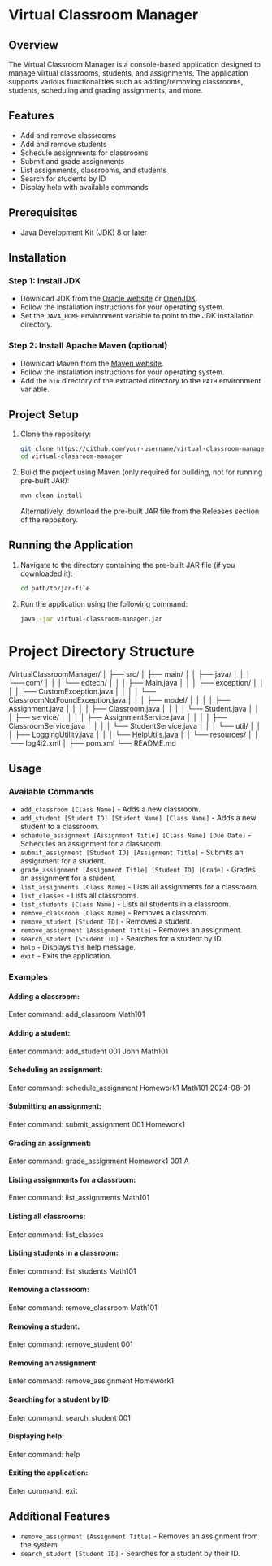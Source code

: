 # Virtual Classroom Manager

## Overview
The Virtual Classroom Manager is a console-based application designed to manage virtual classrooms, students, and assignments. The application supports various functionalities such as adding/removing classrooms, students, scheduling and grading assignments, and more.

## Features
- Add and remove classrooms
- Add and remove students
- Schedule assignments for classrooms
- Submit and grade assignments
- List assignments, classrooms, and students
- Search for students by ID
- Display help with available commands

## Prerequisites
- Java Development Kit (JDK) 8 or later

## Installation

### Step 1: Install JDK
- Download JDK from the [Oracle website](https://www.oracle.com/java/technologies/javase-jdk8-downloads.html) or [OpenJDK](https://openjdk.java.net/).
- Follow the installation instructions for your operating system.
- Set the `JAVA_HOME` environment variable to point to the JDK installation directory.

### Step 2: Install Apache Maven (optional)
- Download Maven from the [Maven website](https://maven.apache.org/download.cgi).
- Follow the installation instructions for your operating system.
- Add the `bin` directory of the extracted directory to the `PATH` environment variable.

## Project Setup
1. Clone the repository:
    ```sh
    git clone https://github.com/your-username/virtual-classroom-manager.git
    cd virtual-classroom-manager
    ```

2. Build the project using Maven (only required for building, not for running pre-built JAR):
    ```sh
    mvn clean install
    ```
   Alternatively, download the pre-built JAR file from the Releases section of the repository.

## Running the Application
1. Navigate to the directory containing the pre-built JAR file (if you downloaded it):
    ```sh
    cd path/to/jar-file
    ```

2. Run the application using the following command:
    ```sh
    java -jar virtual-classroom-manager.jar
    ```

Project Directory Structure
============================
/VirtualClassroomManager/
│
├── src/
│ ├── main/
│ │ ├── java/
│ │ │ └── com/
│ │ │ └── edtech/
│ │ │ ├── Main.java
│ │ │ ├── exception/
│ │ │ │ ├── CustomException.java
│ │ │ │ └── ClassroomNotFoundException.java
│ │ │ ├── model/
│ │ │ │ ├── Assignment.java
│ │ │ │ ├── Classroom.java
│ │ │ │ └── Student.java
│ │ │ ├── service/
│ │ │ │ ├── AssignmentService.java
│ │ │ │ ├── ClassroomService.java
│ │ │ │ └── StudentService.java
│ │ │ └── util/
│ │ │ ├── LoggingUtility.java
│ │ │ └── HelpUtils.java
│ │ └── resources/
│ │ └── log4j2.xml
│
├── pom.xml
└── README.md
## Usage
### Available Commands
- `add_classroom [Class Name]` - Adds a new classroom.
- `add_student [Student ID] [Student Name] [Class Name]` - Adds a new student to a classroom.
- `schedule_assignment [Assignment Title] [Class Name] [Due Date]` - Schedules an assignment for a classroom.
- `submit_assignment [Student ID] [Assignment Title]` - Submits an assignment for a student.
- `grade_assignment [Assignment Title] [Student ID] [Grade]` - Grades an assignment for a student.
- `list_assignments [Class Name]` - Lists all assignments for a classroom.
- `list_classes` - Lists all classrooms.
- `list_students [Class Name]` - Lists all students in a classroom.
- `remove_classroom [Class Name]` - Removes a classroom.
- `remove_student [Student ID]` - Removes a student.
- `remove_assignment [Assignment Title]` - Removes an assignment.
- `search_student [Student ID]` - Searches for a student by ID.
- `help` - Displays this help message.
- `exit` - Exits the application.

### Examples

#### Adding a classroom:
Enter command: add_classroom Math101

#### Adding a student:
Enter command: add_student 001 John Math101

#### Scheduling an assignment:
Enter command: schedule_assignment Homework1 Math101 2024-08-01

#### Submitting an assignment:
Enter command: submit_assignment 001 Homework1

#### Grading an assignment:
Enter command: grade_assignment Homework1 001 A

#### Listing assignments for a classroom:
Enter command: list_assignments Math101

#### Listing all classrooms:
Enter command: list_classes

#### Listing students in a classroom:
Enter command: list_students Math101

#### Removing a classroom:
Enter command: remove_classroom Math101

#### Removing a student:
Enter command: remove_student 001

#### Removing an assignment:
Enter command: remove_assignment Homework1

#### Searching for a student by ID:
Enter command: search_student 001

#### Displaying help:
Enter command: help

#### Exiting the application:
Enter command: exit

## Additional Features
- `remove_assignment [Assignment Title]` - Removes an assignment from the system.
- `search_student [Student ID]` - Searches for a student by their ID.

